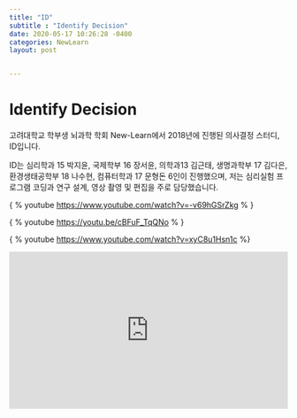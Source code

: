 ```yaml
---
title: "ID"
subtitle : "Identify Decision"
date: 2020-05-17 10:26:28 -0400
categories: NewLearn
layout: post


---
```


# Identify Decision



고려대학교 학부생 뇌과학 학회 New-Learn에서 2018년에 진행된 의사결정 스터디, ID입니다.

ID는 심리학과 15 박지윤, 국제학부 16 장서윤, 의학과13 김근태, 생명과학부 17 김다은, 환경생태공학부 18 나수현, 컴퓨터학과 17 문형돈 6인이 진행했으며, 저는 심리실험 프로그램 코딩과 연구 설계, 영상 촬영 및 편집을 주로 담당했습니다.



{ % youtube https://www.youtube.com/watch?v=-v69hGSrZkg % }



{ % youtube https://youtu.be/cBFuF_TqQNo % }

{ % youtube https://www.youtube.com/watch?v=xyC8u1Hsn1c %}

<style>.embed-container { position: relative; padding-bottom: 56.25%; height: 0; overflow: hidden; max-width: 100%; } .embed-container iframe, .embed-container object, .embed-container embed { position: absolute; top: 0; left: 0; width: 100%; height: 100%; }</style><div class='embed-container'><iframe src='https://www.youtube.com/embed//-v69hGSrZkg' frameborder='0' allowfullscreen></iframe></div>
